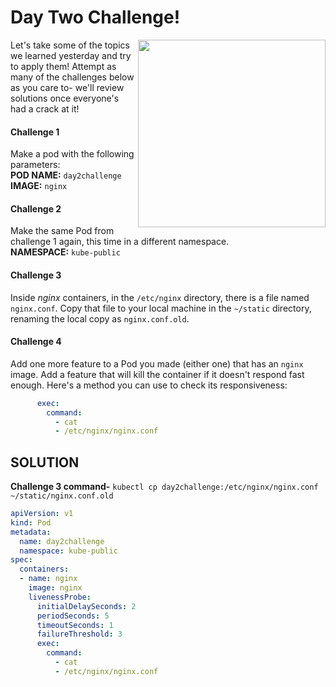 # Day Two Challenge!

<img align="right" src="https://pbs.twimg.com/media/EZIiT2bXYAELXL6?format=png&name=small" width="300"/>

Let's take some of the topics we learned yesterday and try to apply them! Attempt as many of the challenges below as you care to- we'll review solutions once everyone's had a crack at it!


#### Challenge 1
Make a pod with the following parameters:  
**POD NAME:** `day2challenge`  
**IMAGE:** `nginx`  

#### Challenge 2
Make the same Pod from challenge 1 again, this time in a different namespace.  
**NAMESPACE:** `kube-public`  

#### Challenge 3
Inside *nginx* containers, in the `/etc/nginx` directory, there is a file named `nginx.conf`. Copy that file to your local machine in the `~/static` directory, renaming the local copy as `nginx.conf.old`.  

#### Challenge 4
Add one more feature to a Pod you made (either one) that has an `nginx` image. Add a feature that will kill the container if it doesn't respond fast enough. Here's a method you can use to check its responsiveness:  

```yaml
      exec:
        command:
          - cat
          - /etc/nginx/nginx.conf
```

## SOLUTION

**Challenge 3 command-** `kubectl cp day2challenge:/etc/nginx/nginx.conf ~/static/nginx.conf.old`

```yaml
apiVersion: v1
kind: Pod
metadata:
  name: day2challenge
  namespace: kube-public
spec:
  containers:
  - name: nginx
    image: nginx
    livenessProbe:
      initialDelaySeconds: 2 
      periodSeconds: 5    
      timeoutSeconds: 1  
      failureThreshold: 3 
      exec:
        command:
          - cat
          - /etc/nginx/nginx.conf
```
